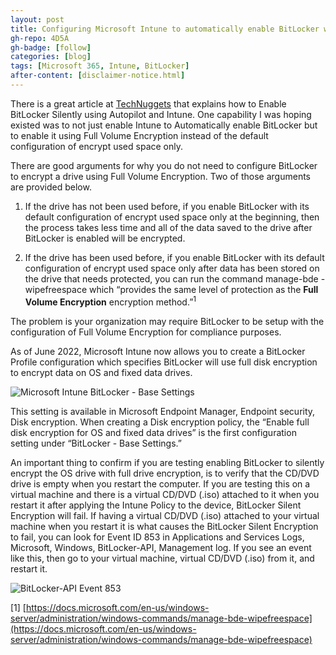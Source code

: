 ```yaml
---
layout: post
title: Configuring Microsoft Intune to automatically enable BitLocker with full volume encryption
gh-repo: 4D5A
gh-badge: [follow]
categories: [blog]
tags: [Microsoft 365, Intune, BitLocker]
after-content: [disclaimer-notice.html]
---
```

There is a great article at [TechNuggets](https://mrshannon.wordpress.com/2020/06/25/enable-bitlocker-silently-using-autopilot-and-intune/) that explains how to Enable BitLocker Silently using Autopilot and Intune. One capability I was hoping existed was to not just enable Intune to Automatically enable BitLocker but to enable it using Full Volume Encryption instead of the default configuration of encrypt used space only.

There are good arguments for why you do not need to configure BitLocker to encrypt a drive using Full Volume Encryption. Two of those arguments are provided below.

1. If the drive has not been used before, if you enable BitLocker with its default configuration of encrypt used space only at the beginning, then the process takes less time and all of the data saved to the drive after BitLocker is enabled will be encrypted.

2. If the drive has been used before, if you enable BitLocker with its default configuration of encrypt used space only after data has been stored on the drive that needs protected, you can run the command manage-bde -wipefreespace which “provides the same level of protection as the **Full Volume Encryption** encryption method.”<sup>1</sup>

The problem is your organization may require BitLocker to be setup with the configuration of Full Volume Encryption for compliance purposes.

As of June 2022, Microsoft Intune now allows you to create a BitLocker Profile configuration which specifies BitLocker will use full disk encryption to encrypt data on OS and fixed data drives.

<img src="{{ 'assets/img/2022-07-10-configuring-microsoft-intune-to-automatically-enable-bitlocker-with-full-volume-encryption/microsoft-intune-bitlocker-base-settings.png' | relative_url }}" alt="Microsoft Intune BitLocker - Base Settings" />

This setting is available in Microsoft Endpoint Manager, Endpoint security, Disk encryption. When creating a Disk encryption policy, the “Enable full disk encryption for OS and fixed data drives” is the first configuration setting under “BitLocker - Base Settings.”

An important thing to confirm if you are testing enabling BitLocker to silently encrypt the OS drive with full drive encryption, is to verify that the CD/DVD drive is empty when you restart the computer. If you are testing this on a virtual machine and there is a virtual CD/DVD (.iso) attached to it when you restart it after applying the Intune Policy to the device, BitLocker Silent Encryption will fail. If having a virtual CD/DVD (.iso) attached to your virtual machine when you restart it is what causes the BitLocker Silent Encryption to fail, you can look for Event ID 853 in Applications and Services Logs, Microsoft, Windows, BitLocker-API, Management log. If you see an event like this, then go to your virtual machine, virtual CD/DVD (.iso) from it, and restart it.

<img src="{{ 'assets/img/2022-07-10-configuring-microsoft-intune-to-automatically-enable-bitlocker-with-full-volume-encryption/bitlocker-api-management-event-853.png' | relative_url }}" alt="BitLocker-API Event 853" />

[1] [https://docs.microsoft.com/en-us/windows-server/administration/windows-commands/manage-bde-wipefreespace](https://docs.microsoft.com/en-us/windows-server/administration/windows-commands/manage-bde-wipefreespace)